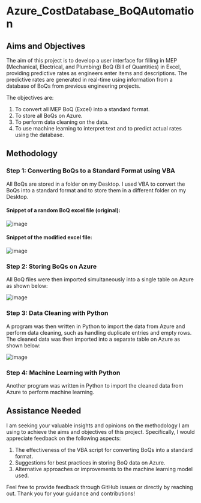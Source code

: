 # Azure_CostDatabase_BoQAutomation

## Aims and Objectives

The aim of this project is to develop a user interface for filling in MEP (Mechanical, Electrical, and Plumbing) BoQ (Bill of Quantities) in Excel, providing predictive rates as engineers enter items and descriptions. The predictive rates are generated in real-time using information from a database of BoQs from previous engineering projects.

The objectives are:
1. To convert all MEP BoQ (Excel) into a standard format.
2. To store all BoQs on Azure.
3. To perform data cleaning on the data.
4. To use machine learning to interpret text and to predict actual rates using the database.

## Methodology

### Step 1: Converting BoQs to a Standard Format using VBA

All BoQs are stored in a folder on my Desktop. I used VBA to convert the BoQs into a standard format and to store them in a different folder on my Desktop.

#### Snippet of a random BoQ excel file (original):
![image](https://github.com/jyoteepudaruth4/Azure_CostDatabase_BoQAutomation/assets/156639095/c18a441a-0701-407a-ab54-b40913799458)

#### Snippet of the modified excel file:
![image](https://github.com/jyoteepudaruth4/Azure_CostDatabase_BoQAutomation/assets/156639095/7c0169bd-14e1-40c0-b433-2cc0ed14bf38)

### Step 2: Storing BoQs on Azure

All BoQ files were then imported simultaneously into a single table on Azure as shown below:

![image](https://github.com/jyoteepudaruth4/Azure_CostDatabase_BoQAutomation/assets/156639095/719c71fc-77a5-4153-9152-ed7e1fc19677)

### Step 3: Data Cleaning with Python

A program was then written in Python to import the data from Azure and perform data cleaning, such as handling duplicate entries and empty rows. The cleaned data was then imported into a separate table on Azure as shown below:

![image](https://github.com/jyoteepudaruth4/Azure_CostDatabase_BoQAutomation/assets/156639095/d17accf3-ab78-457f-9c35-b2e271900442)

### Step 4: Machine Learning with Python

Another program was written in Python to import the cleaned data from Azure to perform machine learning.

## Assistance Needed

I am seeking your valuable insights and opinions on the methodology I am using to achieve the aims and objectives of this project. Specifically, I would appreciate feedback on the following aspects:

1. The effectiveness of the VBA script for converting BoQs into a standard format.
2. Suggestions for best practices in storing BoQ data on Azure.
3. Alternative approaches or improvements to the machine learning model used.

Feel free to provide feedback through GitHub issues or directly by reaching out. Thank you for your guidance and contributions!
